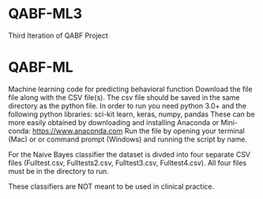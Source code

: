 # QABF-ML3
Third Iteration of QABF Project

# QABF-ML
Machine learning code for predicting behavioral function
Download the file file along with the CSV file(s). 
The csv file should be saved in the same directory as the python file. 
In order to run you need python 3.0+ and the following python libraries: sci-kit learn, keras, numpy, pandas
These can be more easily obtained by downloading and installing Anaconda or Mini-conda: https://www.anaconda.com
Run the file by opening your terminal (Mac) or or command prompt (Windows) and running the script by name.

For the Naive Bayes classifier the dataset is divded into four separate CSV files (Fulltest.csv, Fulltests2.csv, Fulltest3.csv, Fulltest4.csv). All four files must be in the directory to run. 

These classifiers are NOT meant to be used in clinical practice. 
